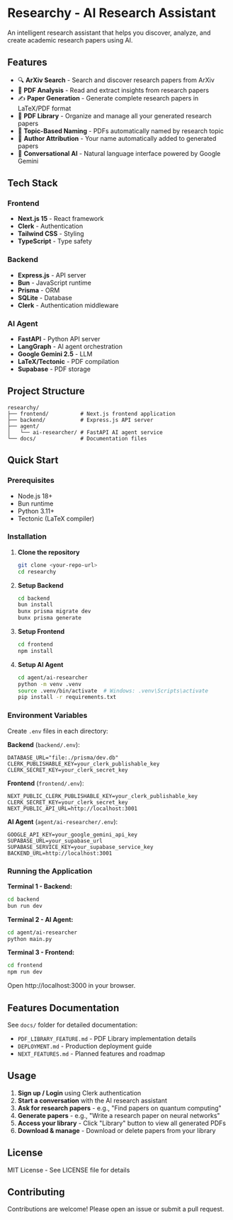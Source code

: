 # Researchy - AI Research Assistant

An intelligent research assistant that helps you discover, analyze, and create academic research papers using AI.

## Features

- 🔍 **ArXiv Search** - Search and discover research papers from ArXiv
- 📄 **PDF Analysis** - Read and extract insights from research papers
- ✍️ **Paper Generation** - Generate complete research papers in LaTeX/PDF format
- 💾 **PDF Library** - Organize and manage all your generated research papers
- 🎨 **Topic-Based Naming** - PDFs automatically named by research topic
- 👤 **Author Attribution** - Your name automatically added to generated papers
- 💬 **Conversational AI** - Natural language interface powered by Google Gemini

## Tech Stack

### Frontend
- **Next.js 15** - React framework
- **Clerk** - Authentication
- **Tailwind CSS** - Styling
- **TypeScript** - Type safety

### Backend
- **Express.js** - API server
- **Bun** - JavaScript runtime
- **Prisma** - ORM
- **SQLite** - Database
- **Clerk** - Authentication middleware

### AI Agent
- **FastAPI** - Python API server
- **LangGraph** - AI agent orchestration
- **Google Gemini 2.5** - LLM
- **LaTeX/Tectonic** - PDF compilation
- **Supabase** - PDF storage

## Project Structure

```
researchy/
├── frontend/          # Next.js frontend application
├── backend/           # Express.js API server
├── agent/
│   └── ai-researcher/ # FastAPI AI agent service
└── docs/              # Documentation files
```

## Quick Start

### Prerequisites
- Node.js 18+
- Bun runtime
- Python 3.11+
- Tectonic (LaTeX compiler)

### Installation

1. **Clone the repository**
   ```bash
   git clone <your-repo-url>
   cd researchy
   ```

2. **Setup Backend**
   ```bash
   cd backend
   bun install
   bunx prisma migrate dev
   bunx prisma generate
   ```

3. **Setup Frontend**
   ```bash
   cd frontend
   npm install
   ```

4. **Setup AI Agent**
   ```bash
   cd agent/ai-researcher
   python -m venv .venv
   source .venv/bin/activate  # Windows: .venv\Scripts\activate
   pip install -r requirements.txt
   ```

### Environment Variables

Create `.env` files in each directory:

**Backend** (`backend/.env`):
```env
DATABASE_URL="file:./prisma/dev.db"
CLERK_PUBLISHABLE_KEY=your_clerk_publishable_key
CLERK_SECRET_KEY=your_clerk_secret_key
```

**Frontend** (`frontend/.env`):
```env
NEXT_PUBLIC_CLERK_PUBLISHABLE_KEY=your_clerk_publishable_key
CLERK_SECRET_KEY=your_clerk_secret_key
NEXT_PUBLIC_API_URL=http://localhost:3001
```

**AI Agent** (`agent/ai-researcher/.env`):
```env
GOOGLE_API_KEY=your_google_gemini_api_key
SUPABASE_URL=your_supabase_url
SUPABASE_SERVICE_KEY=your_supabase_service_key
BACKEND_URL=http://localhost:3001
```

### Running the Application

**Terminal 1 - Backend:**
```bash
cd backend
bun run dev
```

**Terminal 2 - AI Agent:**
```bash
cd agent/ai-researcher
python main.py
```

**Terminal 3 - Frontend:**
```bash
cd frontend
npm run dev
```

Open http://localhost:3000 in your browser.

## Features Documentation

See `docs/` folder for detailed documentation:
- `PDF_LIBRARY_FEATURE.md` - PDF Library implementation details
- `DEPLOYMENT.md` - Production deployment guide
- `NEXT_FEATURES.md` - Planned features and roadmap

## Usage

1. **Sign up / Login** using Clerk authentication
2. **Start a conversation** with the AI research assistant
3. **Ask for research papers** - e.g., "Find papers on quantum computing"
4. **Generate papers** - e.g., "Write a research paper on neural networks"
5. **Access your library** - Click "Library" button to view all generated PDFs
6. **Download & manage** - Download or delete papers from your library

## License

MIT License - See LICENSE file for details

## Contributing

Contributions are welcome! Please open an issue or submit a pull request.
